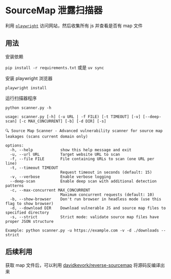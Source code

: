 # SourceMap 泄露扫描器

利用 [`playwright`](https://playwright.dev/) 访问网站，然后收集所有 js 并查看是否有 map 文件


## 用法

安装依赖

`pip install -r requirements.txt` 或是 `uv sync`

安装 playwright 浏览器

`playwright install`

运行扫描器程序

`python scanner.py -h`

```
usage: scanner.py [-h] (-u URL | -f FILE) [-t TIMEOUT] [-v] [--deep-scan] [-c MAX_CONCURRENT] [-b] [-d DIR] [-s]

🔍 Source Map Scanner - Advanced vulnerability scanner for source map leakages (scans current domain only)

options:
  -h, --help            show this help message and exit
  -u, --url URL         Target website URL to scan
  -f, --file FILE       File containing URLs to scan (one URL per line)
  -t, --timeout TIMEOUT
                        Request timeout in seconds (default: 15)
  -v, --verbose         Enable verbose logging
  --deep-scan           Enable deep scan with additional detection patterns
  -c, --max-concurrent MAX_CONCURRENT
                        Maximum concurrent requests (default: 10)
  -b, --show-browser    Don't run browser in headless mode (use this flag to show browser)
  -d, --download DIR    Download vulnerable JS and source map files to specified directory
  -s, --strict          Strict mode: validate source map files have proper JSON structure

Example: python scanner.py -u https://example.com -v -d ./downloads --strict
```

## 后续利用

获取 map 文件后，可以利用 [davidkevork/reverse-sourcemap](https://github.com/davidkevork/reverse-sourcemap) 将源码反编译出来